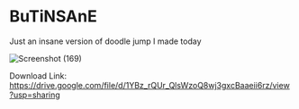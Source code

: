 # BuTiNSAnE

Just an insane version of doodle jump I made today

![Screenshot (169)](https://user-images.githubusercontent.com/79209089/159175716-937531b4-2555-4d62-ab73-b9dbdbce1138.png)

Download Link:
https://drive.google.com/file/d/1YBz_rQUr_QlsWzoQ8wj3gxcBaaeii6rz/view?usp=sharing
